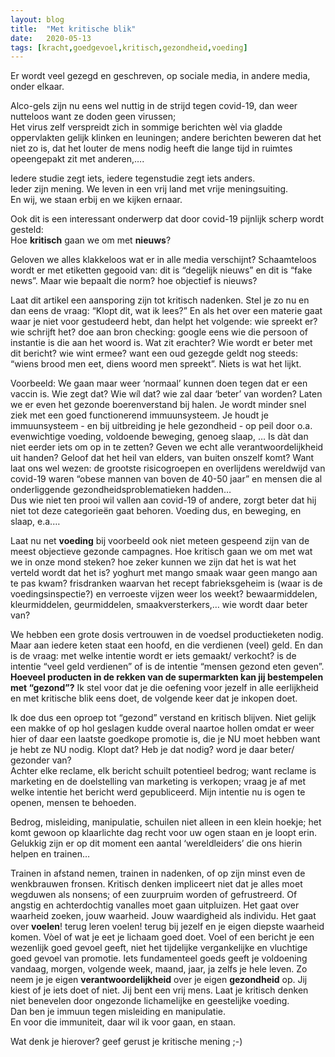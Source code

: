 ```yaml
---
layout: blog
title:  "Met kritische blik"
date:   2020-05-13
tags: [kracht,goedgevoel,kritisch,gezondheid,voeding]
---
```


Er wordt veel gezegd en geschreven, op sociale media, in andere media, onder elkaar.   

Alco-gels zijn nu eens wel nuttig in de strijd tegen covid-19, dan weer nutteloos want ze doden geen virussen;    
Het virus zelf verspreidt zich in sommige berichten wèl via gladde oppervlakten gelijk klinken en leuningen; andere berichten beweren dat het niet zo is, dat het louter de mens nodig heeft die lange tijd in ruimtes opeengepakt zit met anderen,….
   
Iedere studie zegt iets, iedere tegenstudie zegt iets anders.    
Ieder zijn mening. We leven in een vrij land met vrije meningsuiting.    
En wij, we staan erbij en we kijken ernaar.   

Ook dit is een interessant onderwerp dat door covid-19 pijnlijk scherp wordt gesteld:    
Hoe **kritisch** gaan we om met **nieuws**?    

Geloven we alles klakkeloos wat er in alle media verschijnt? Schaamteloos wordt er met etiketten gegooid van: dit is “degelijk nieuws” en dit is “fake news”. Maar wie bepaalt die norm?
hoe objectief is nieuws?   

Laat dit artikel een aansporing zijn tot kritisch nadenken. Stel je zo nu en dan eens de vraag: “Klopt dit, wat ik lees?” En als het over een materie gaat waar je niet voor gestudeerd hebt, dan helpt het volgende: wie spreekt er? wie schrijft het? doe aan bron checking: google eens wie die persoon of instantie is die aan het woord is. Wat zit erachter? Wie wordt er beter met dit bericht? wie wint ermee? want een oud gezegde geldt nog steeds: “wiens brood men eet, diens woord men spreekt”. Niets is wat het lijkt. 
   
Voorbeeld: We gaan maar weer ‘normaal’ kunnen doen tegen dat er een vaccin is. Wie zegt dat? Wie wíl dat? wie zal daar ‘beter’ van worden? 
Laten we er even het gezonde boerenverstand bij halen. Je wordt minder snel ziek met een goed functionerend immuunsysteem. Je houdt je immuunsysteem - en bij uitbreiding je hele gezondheid - op peil door o.a. evenwichtige voeding, voldoende beweging, genoeg slaap, … 
Is dàt dan niet eerder iets om op in te zetten? 
Geven we echt alle verantwoordelijkheid uit handen? Geloof dat het heil van elders, van buiten onszelf komt?
Want laat ons wel wezen: de grootste risicogroepen en overlijdens wereldwijd van covid-19 waren “obese mannen van boven de 40-50 jaar” en mensen die al onderliggende gezondheidsproblematieken hadden…  
Dus wie niet ten prooi wil vallen aan covid-19 of andere, zorgt beter dat hij niet tot deze categorieën gaat behoren. Voeding dus, en beweging, en slaap, e.a.… 
   
Laat nu net **voeding** bij voorbeeld ook niet meteen gespeend zijn van de meest objectieve gezonde campagnes. 
Hoe kritisch gaan we om met wat we in onze mond steken? hoe zeker kunnen we zijn dat het is wat het verteld wordt dat het is? 
yoghurt met mango smaak waar geen mango aan te pas kwam? frisdranken waarvan het recept fabrieksgeheim is (waar is de voedingsinspectie?) en verroeste vijzen weer los weekt? 
bewaarmiddelen, kleurmiddelen, geurmiddelen, smaakversterkers,… wie wordt daar beter van?
   
We hebben een grote dosis vertrouwen in de voedsel productieketen nodig. 
Maar aan iedere keten staat een hoofd, en die verdienen (veel) geld. 
En dan is de vraag: met welke intentie wordt er iets gemaakt/ verkocht? is de intentie “veel geld verdienen” of is de intentie “mensen gezond eten geven”. 
**Hoeveel producten in de rekken van de supermarkten kan jij bestempelen met “gezond”?** 
Ik stel voor dat je die oefening voor jezelf in alle eerlijkheid en met kritische blik eens doet, 
de volgende keer dat je inkopen doet.
   
Ik doe dus een oproep tot “gezond” verstand en kritisch blijven. 
Niet gelijk een makke of op hol geslagen kudde overal naartoe hollen omdat er weer hier of daar een laatste goedkope promotie is, die je NU moet hebben want je hebt ze NU nodig. 
Klopt dat? Heb je dat nodig? word je daar beter/ gezonder van?    
Achter elke reclame, elk bericht schuilt potentieel bedrog; want reclame is marketing en de doelstelling van marketing is verkopen; vraag je af met welke intentie het bericht werd gepubliceerd. 
Mijn intentie nu is ogen te openen, mensen te behoeden.
   
Bedrog, misleiding, manipulatie, schuilen niet alleen in een klein hoekje; 
het komt gewoon op klaarlichte dag recht voor uw ogen staan en je loopt erin. 
Gelukkig zijn er op dit moment een aantal ‘wereldleiders’ die ons hierin helpen en trainen… 
   
Trainen in afstand nemen, trainen in nadenken, of op zijn minst even de wenkbrauwen fronsen. Kritisch denken impliceert niet dat je alles moet wegduwen als nonsens; of een zuurpruim worden of gefrustreerd. Of angstig en achterdochtig vanalles moet gaan uitpluizen. 
Het gaat over waarheid zoeken, jouw waarheid. Jouw waardigheid als individu. 
Het gaat over **voelen**! terug leren voelen! terug bij jezelf en je eigen diepste waarheid komen. 
Vòel of wat je eet je lichaam goed doet. Voel of een bericht je een wezenlijk goed gevoel geeft, niet het tijdelijke vergankelijke en vluchtige goed gevoel van promotie. 
Iets fundamenteel goeds geeft je voldoening vandaag, morgen, volgende week, maand, jaar, ja zelfs je hele leven. 
Zo neem je je eigen **verantwoordelijkheid** over je eigen **gezondheid** op. Jij kiest of je iets doet of niet. Jij bent een vrij mens.
Laat je kritisch denken niet benevelen door ongezonde lichamelijke en geestelijke voeding.   
Dan ben je immuun tegen misleiding en manipulatie.    
En voor die immuniteit, daar wil ik voor gaan, en staan.   



Wat denk je hierover? geef gerust je kritische mening ;-)   
